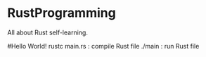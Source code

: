 # RustProgramming
All about Rust self-learning.

#Hello World!
rustc main.rs : compile Rust file
./main : run Rust file
